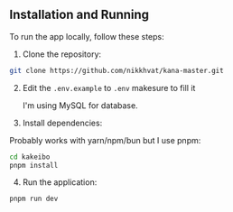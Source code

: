 ## Installation and Running

To run the app locally, follow these steps:

1. Clone the repository:

```sh
git clone https://github.com/nikkhvat/kana-master.git
```

2. Edit the `.env.example` to `.env` makesure to fill it

    I'm using MySQL for database.

3. Install dependencies:

Probably works with yarn/npm/bun but I use pnpm:

```sh
cd kakeibo
pnpm install
```

4. Run the application:

```sh
pnpm run dev
```